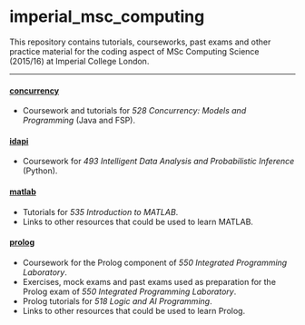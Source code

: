 # imperial_msc_computing

This repository contains tutorials, courseworks, past exams and other
practice material for the coding aspect of MSc Computing Science (2015/16) at
Imperial College London.

---

#### [concurrency](concurrency)

- Coursework and tutorials for _528 Concurrency: Models and Programming_ (Java and FSP).

#### [idapi](idapi)

- Coursework for _493 Intelligent Data Analysis and Probabilistic Inference_ (Python).

#### [matlab](matlab)

- Tutorials for _535 Introduction to MATLAB_.
- Links to other resources that could be used to learn MATLAB.

#### [prolog](prolog)

- Coursework for the Prolog component of _550 Integrated Programming Laboratory_.
- Exercises, mock exams and past exams used as preparation for the Prolog exam of _550 Integrated Programming Laboratory_.
- Prolog tutorials for _518 Logic and AI Programming_.
- Links to other resources that could be used to learn Prolog.
